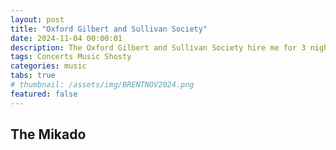 ```yaml
---
layout: post
title: "Oxford Gilbert and Sullivan Society"
date: 2024-11-04 00:00:01
description: The Oxford Gilbert and Sullivan Society hire me for 3 nights...
tags: Concerts Music Shosty
categories: music
tabs: true
# thumbnail: /assets/img/BRENTNOV2024.png
featured: false
---
```

The Mikado
---
<!-- # <img src="/assets/img/BRENTNOV2024.png" style="width: 100%;"> -->
